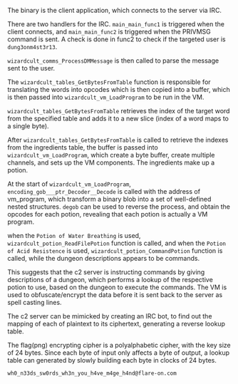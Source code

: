 The binary is the client application, which connects to the server via IRC. 

There are two handlers for the IRC. `main_main_func1` is triggered when the client connects, and `main_main_func2` is triggered when the PRIVMSG command is sent. A check is done in func2 to check if the targeted user is `dung3onm4st3r13`.

`wizardcult_comms_ProcessDMMessage` is then called to parse the message sent to the user.

The `wizardcult_tables_GetBytesFromTable` function is responsible for translating the words into opcodes which is then copied into a buffer, which is then passed into `wizardcult_vm_LoadProgram` to be run in the VM.

`wizardcult_tables_GetBytesFromTable` retrieves the index of the target word from the specified table and adds it to a new slice (index of a word maps to a single byte).

After `wizardcult_tables_GetBytesFromTable` is called to retrieve the indexes from the ingredients table, the buffer is passed into `wizardcult_vm_LoadProgram`, which create a byte buffer, create multiple channels, and sets up the VM components.
The ingredients make up a potion.

At the start of `wizardcult_vm_LoadProgram`, `encoding_gob___ptr_Decoder__Decode` is called with the address of vm_program, which transform a binary blob into a set of well-defined nested structures. `degob` can be used to reverse the process, and obtain the opcodes for each potion, revealing that each potion is actually a VM program.

when the `Potion of Water Breathing` is used, `wizardcult_potion_ReadFilePotion` function is called, and when the `Potion of Acid Resistence` is used, `wizardcult_potion_CommandPotion` function is called, while the dungeon descriptions appears to be commands. 

This suggests that the c2 server is instructing commands by giving descriptions of a dungeon, which performs a lookup of the respective potion to use, based on the dungeon to execute the commands. The VM is used to obfuscate/encrypt the data before it is sent back to the server as spell casting lines.

The c2 server can be mimicked by creating an IRC bot, to find out the mapping of each of plaintext to its ciphertext, generating a reverse lookup table.

The flag(png) encrypting cipher is a polyalphabetic cipher, with the key size of 24 bytes. Since each byte of input only affects a byte of output, a lookup table can generated by slowly building each byte in clocks of 24 bytes.

`wh0_n33ds_sw0rds_wh3n_you_h4ve_m4ge_h4nd@flare-on.com`